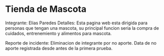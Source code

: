 # Tienda de Mascota

Integrante: Elias Paredes
Detalles:  Esta pagina web esta dirigida para personas que tengan una mascota, su principal funcion seria la compra de cuidados, entrenemiento y alimentos
           para mascota.
           
Reporte de incidente: Eliminacion de integrante por no aporte. Data de no aporte registrada desde antes de la primera prueba.
